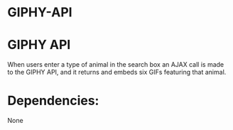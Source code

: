 # GIPHY-API

GIPHY API
===============
When users enter a type of animal in the search box an AJAX call is made to the GIPHY API, and it returns and embeds six GIFs featuring that animal.

Dependencies:
===============
None